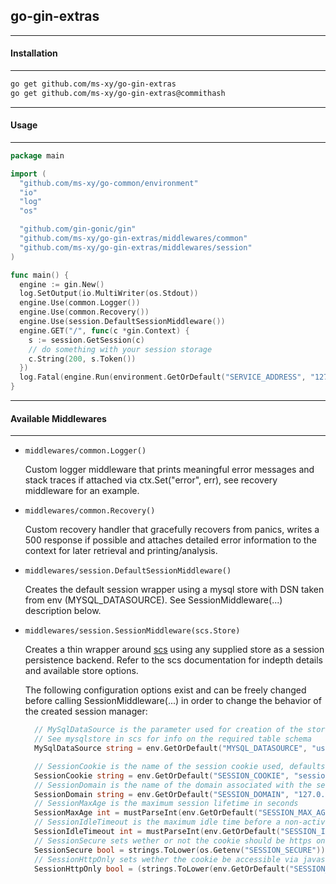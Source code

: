 ## go-gin-extras
-----
#### Installation
-----

```bash
go get github.com/ms-xy/go-gin-extras
go get github.com/ms-xy/go-gin-extras@commithash
```

-----
#### Usage
-----

```go
package main

import (
  "github.com/ms-xy/go-common/environment"
  "io"
  "log"
  "os"

  "github.com/gin-gonic/gin"
  "github.com/ms-xy/go-gin-extras/middlewares/common"
  "github.com/ms-xy/go-gin-extras/middlewares/session"
)

func main() {
  engine := gin.New()
  log.SetOutput(io.MultiWriter(os.Stdout))
  engine.Use(common.Logger())
  engine.Use(common.Recovery())
  engine.Use(session.DefaultSessionMiddleware())
  engine.GET("/", func(c *gin.Context) {
    s := session.GetSession(c)
    // do something with your session storage
    c.String(200, s.Token())
  })
  log.Fatal(engine.Run(environment.GetOrDefault("SERVICE_ADDRESS", "127.0.0.1:4000")))
}
```

-----
#### Available Middlewares
-----

- `middlewares/common.Logger()`

  Custom logger middleware that prints meaningful error messages and stack
  traces if attached via ctx.Set("error", err), see recovery middleware for an
  example.

- `middlewares/common.Recovery()`

  Custom recovery handler that gracefully recovers from panics, writes a 500
  response if possible and attaches detailed error information to the context
  for later retrieval and printing/analysis.

- `middlewares/session.DefaultSessionMiddleware()`

  Creates the default session wrapper using a mysql store with DSN taken from
  env (MYSQL_DATASOURCE). See SessionMiddleware(...) description below.

- `middlewares/session.SessionMiddleware(scs.Store)`

  Creates a thin wrapper around [scs](github.com/alexedwards/scs) using any
  supplied store as a session persistence backend. Refer to the scs
  documentation for indepth details and available store options.

  The following configuration options exist and can be freely changed before
  calling SessionMiddleware(...) in order to change the behavior of the created
  session manager:

  ```go
    // MySqlDataSource is the parameter used for creation of the store when calling DefaultSessionMiddleware()
    // See mysqlstore in scs for info on the required table schema
    MySqlDataSource string = env.GetOrDefault("MYSQL_DATASOURCE", "user:password@tcp(localhost)/databasename")

    // SessionCookie is the name of the session cookie used, defaults to 'session'
    SessionCookie string = env.GetOrDefault("SESSION_COOKIE", "session")
    // SessionDomain is the name of the domain associated with the session cookie
    SessionDomain string = env.GetOrDefault("SESSION_DOMAIN", "127.0.0.1")
    // SessionMaxAge is the maximum session lifetime in seconds
    SessionMaxAge int = mustParseInt(env.GetOrDefault("SESSION_MAX_AGE", "86400")) // seconds, 24 hour default
    // SessionIdleTimeout is the maximum idle time before a non-active session is discarded
    SessionIdleTimeout int = mustParseInt(env.GetOrDefault("SESSION_IDLE_TIMEOUT", "1800")) // seconds, 30 mins default
    // SessionSecure sets wether or not the cookie should be https only
    SessionSecure bool = strings.ToLower(os.Getenv("SESSION_SECURE")) == "true"
    // SessionHttpOnly sets wether the cookie be accessible via javascript
    SessionHttpOnly bool = (strings.ToLower(env.GetOrDefault("SESSION_HTTP_ONLY", "true")) == "true")
  ```


